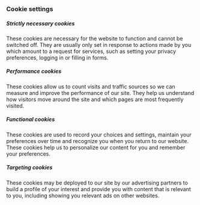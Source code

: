 ---
---

### Cookie settings

##### Strictly necessary cookies

These cookies are necessary for the website to function and cannot be switched off. They are usually only set in response to actions made by you which amount to a request for services, such as setting your privacy preferences, logging in or filling in forms.

##### Performance cookies

These cookies allow us to count visits and traffic sources so we can measure and improve the performance of our site. They help us understand how visitors move around the site and which pages are most frequently visited.

##### Functional cookies

These cookies are used to record your choices and settings, maintain your preferences over time and recognize you when you return to our website. These cookies help us to personalize our content for you and remember your preferences.

##### Targeting cookies

These cookies may be deployed to our site by our advertising partners to build a profile of your interest and provide you with content that is relevant to you, including showing you relevant ads on other websites.
